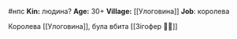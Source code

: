 #нпс
**Kin:** людина?
**Age:** 30+
**Village:** [[Улоговина]]
**Job**: королева

Королева [[Улоговина]], була вбита [[Зігофер 🧟‍♂️]]